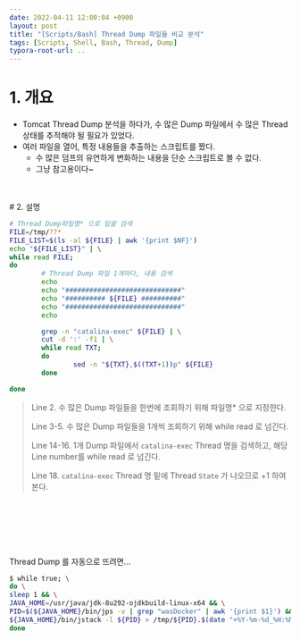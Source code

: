 ```yaml
---
date: 2022-04-11 12:00:04 +0900
layout: post
title: "[Scripts/Bash] Thread Dump 파일들 비교 분석"
tags: [Scripts, Shell, Bash, Thread, Dump]
typora-root-url: ..
---
```


# 1. 개요

* Tomcat Thread Dump 분석을 하다가, 수 많은 Dump 파일에서 수 많은 Thread 상태를 추적해야 될 필요가 있었다.
* 여러 파일을 열어, 특정 내용들을 추출하는 스크립트를 짰다.
  * 수 많은 덤프의 유연하게 변화하는 내용을 단순 스크립트로 볼 수 없다.
  * 그냥 참고용이다~

<br><br># 2. 설명

```bash
# Thread Dump파일명* 으로 일괄 검색
FILE=/tmp/??*
FILE_LIST=$(ls -al ${FILE} | awk '{print $NF}')
echo "${FILE_LIST}" | \
while read FILE;
do
		# Thread Dump 파일 1개마다, 내용 검색
        echo
        echo "#############################"
        echo "########## ${FILE} ##########"
        echo "#############################"
        echo

        grep -n "catalina-exec" ${FILE} | \
        cut -d ':' -f1 | \
        while read TXT;
        do
                sed -n "${TXT},$((TXT+1))p" ${FILE}
        done

done
```

> Line 2. 수 많은 Dump 파일들을 한번에 조회하기 위해 파일명* 으로 지정한다.
>
> Line 3-5. 수 많은 Dump 파일들을 1개씩 조회하기 위해 while read 로 넘긴다.
>
> Line 14-16. 1개 Dump 파일에서 `catalina-exec` Thread 명을 검색하고, 해당 Line number를 while read 로 넘긴다.
>
> Line 18. `catalina-exec` Thread 명 밑에 Thread `State` 가 나오므로 +1 하여 본다.

<br><br>
---

<br>
Thread Dump 를 자동으로 뜨려면...

```bash
$ while true; \
do \
sleep 1 && \
JAVA_HOME=/usr/java/jdk-8u292-ojdkbuild-linux-x64 && \
PID=$(${JAVA_HOME}/bin/jps -v | grep "wasDocker" | awk '{print $1}') && \
${JAVA_HOME}/bin/jstack -l ${PID} > /tmp/${PID}.$(date "+%Y-%m-%d_%H:%M:%S")
done
```
